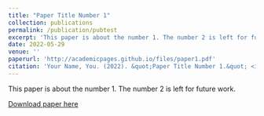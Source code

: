 ```yaml
---
title: "Paper Title Number 1"
collection: publications
permalink: /publication/pubtest
excerpt: 'This paper is about the number 1. The number 2 is left for future work.'
date: 2022-05-29
venue: ''
paperurl: 'http://academicpages.github.io/files/paper1.pdf'
citation: 'Your Name, You. (2022). &quot;Paper Title Number 1.&quot; <i></i>. 1(1).'
---
```

This paper is about the number 1. The number 2 is left for future work.

[Download paper here](http://academicpages.github.io/files/paper1.pdf)

